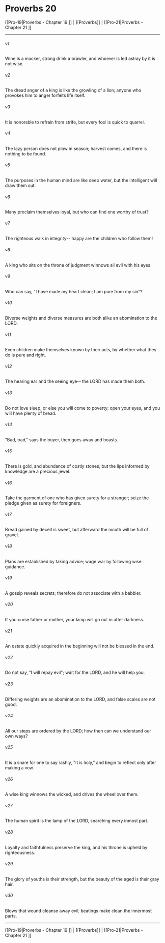 # Proverbs 20

[[Pro-19|Proverbs - Chapter 19 ]] | [[Proverbs]] | [[Pro-21|Proverbs - Chapter 21 ]]
***

###### v1
Wine is a mocker, strong drink a brawler, and whoever is led astray by it is not wise.
###### v2
The dread anger of a king is like the growling of a lion; anyone who provokes him to anger forfeits life itself.
###### v3
It is honorable to refrain from strife, but every fool is quick to quarrel.
###### v4
The lazy person does not plow in season; harvest comes, and there is nothing to be found.
###### v5
The purposes in the human mind are like deep water, but the intelligent will draw them out.
###### v6
Many proclaim themselves loyal, but who can find one worthy of trust?
###### v7
The righteous walk in integrity-- happy are the children who follow them!
###### v8
A king who sits on the throne of judgment winnows all evil with his eyes.
###### v9
Who can say, "I have made my heart clean; I am pure from my sin"?
###### v10
Diverse weights and diverse measures are both alike an abomination to the LORD.
###### v11
Even children make themselves known by their acts, by whether what they do is pure and right.
###### v12
The hearing ear and the seeing eye-- the LORD has made them both.
###### v13
Do not love sleep, or else you will come to poverty; open your eyes, and you will have plenty of bread.
###### v14
"Bad, bad," says the buyer, then goes away and boasts.
###### v15
There is gold, and abundance of costly stones; but the lips informed by knowledge are a precious jewel.
###### v16
Take the garment of one who has given surety for a stranger; seize the pledge given as surety for foreigners.
###### v17
Bread gained by deceit is sweet, but afterward the mouth will be full of gravel.
###### v18
Plans are established by taking advice; wage war by following wise guidance.
###### v19
A gossip reveals secrets; therefore do not associate with a babbler.
###### v20
If you curse father or mother, your lamp will go out in utter darkness.
###### v21
An estate quickly acquired in the beginning will not be blessed in the end.
###### v22
Do not say, "I will repay evil"; wait for the LORD, and he will help you.
###### v23
Differing weights are an abomination to the LORD, and false scales are not good.
###### v24
All our steps are ordered by the LORD; how then can we understand our own ways?
###### v25
It is a snare for one to say rashly, "It is holy," and begin to reflect only after making a vow.
###### v26
A wise king winnows the wicked, and drives the wheel over them.
###### v27
The human spirit is the lamp of the LORD, searching every inmost part.
###### v28
Loyalty and faithfulness preserve the king, and his throne is upheld by righteousness.
###### v29
The glory of youths is their strength, but the beauty of the aged is their gray hair.
###### v30
Blows that wound cleanse away evil; beatings make clean the innermost parts.

***

[[Pro-19|Proverbs - Chapter 19 ]] | [[Proverbs]] | [[Pro-21|Proverbs - Chapter 21 ]]
